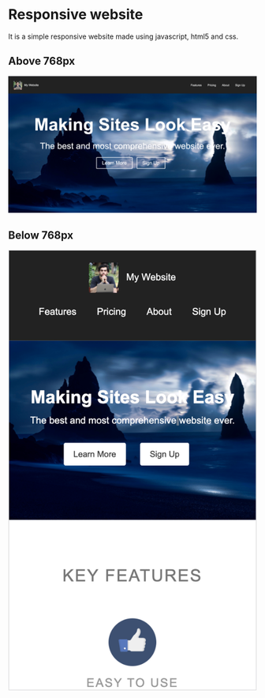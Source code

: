 # Responsive website
It is a simple responsive website made using javascript, html5 and css.

## Above 768px
![alt tag](https://github.com/Jappan07/My-First-Responsive-Website/blob/master/assets/ss1.png)

## Below 768px
![alt tag](https://github.com/Jappan07/My-First-Responsive-Website/blob/master/assets/ss2.png)
